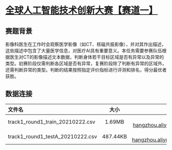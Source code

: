 # [全球人工智能技术创新大赛【赛道一】](https://tianchi.aliyun.com/competition/entrance/531852/information)

## 赛题背景

影像科医生在工作时会观察医学影像（如CT、核磁共振影像），并对其作出描述，这些描述中包含了大量医学信息，对医疗AI具有重要意义。本任务需要参赛队伍根据医生对CT的影像描述文本数据，判断身体若干目标区域是否有异常以及异常的类型。初赛阶段仅需判断各区域是否有异常，复赛阶段除了判断有异常的区域外，还需判断异常的类型。判断的结果按照指定评价指标进行评测和排名，得分最优者获胜。

## 数据连接

|文件名|大小|链接|
|:-----|:----:|:----:|
|track1_round1_train_20210222.csv|1.69MB| https://tianchi-competition.oss-cn-hangzhou.aliyuncs.com/531852/track1_round1_train_20210222.csv |
|track1_round1_testA_20210222.csv|487.44KB| https://tianchi-competition.oss-cn-hangzhou.aliyuncs.com/531852/track1_round1_testA_20210222.csv |

